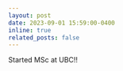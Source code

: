 ```yaml
---
layout: post
date: 2023-09-01 15:59:00-0400
inline: true
related_posts: false
---
```


Started MSc at UBC!!
